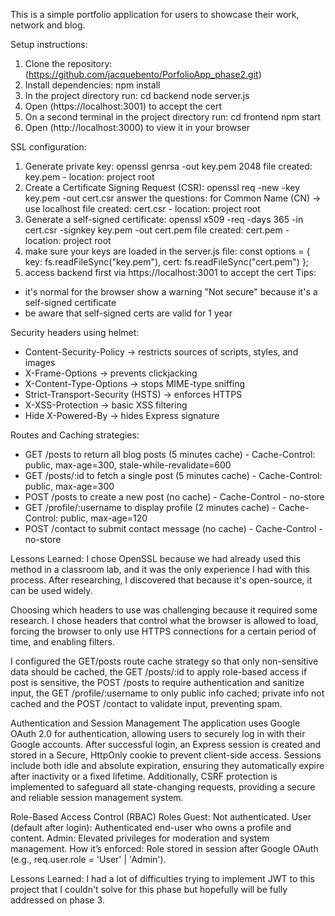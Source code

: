 
This is a simple portfolio application for users to showcase their work, network and blog.

Setup instructions:
1. Clone the repository: (https://github.com/jacquebento/PorfolioApp_phase2.git)
2. Install dependencies: npm install
3. In the project directory run: cd backend node server.js
4. Open (https://localhost:3001) to accept the cert
5. On a second terminal in the project directory run: cd frontend npm start
6. Open (http://localhost:3000) to view it in your browser

SSL configuration:
1. Generate private key: openssl genrsa -out key.pem 2048
file created: key.pem - location: project root
2. Create a Certificate Signing Request (CSR): openssl req -new -key key.pem -out cert.csr
answer the questions:
for Common Name (CN) → use localhost
file created: cert.csr - location: project root
3. Generate a self-signed certificate: openssl x509 -req -days 365 -in cert.csr -signkey key.pem -out cert.pem
file created: cert.pem - location: project root
4. make sure your keys are loaded in the server.js file:
const options = {
  key: fs.readFileSync("key.pem"),
  cert: fs.readFileSync("cert.pem")
};
5. access backend first via https://localhost:3001 to accept the cert
Tips:
- it's normal for the browser show a warning "Not secure" because it's a self-signed certificate
- be aware that self-signed certs are valid for 1 year

Security headers using helmet:
- Content-Security-Policy → restricts sources of scripts, styles, and images
- X-Frame-Options → prevents clickjacking
- X-Content-Type-Options → stops MIME-type sniffing
- Strict-Transport-Security (HSTS) → enforces HTTPS
- X-XSS-Protection → basic XSS filtering
- Hide X-Powered-By → hides Express signature

Routes and Caching strategies:
- GET /posts to return all blog posts (5 minutes cache) - Cache-Control: public, max-age=300, stale-while-revalidate=600
- GET /posts/:id to fetch a single post (5 minutes cache) - Cache-Control: public, max-age=300
- POST /posts to create a new post (no cache) - Cache-Control - no-store
- GET /profile/:username to display profile (2 minutes cache) - Cache-Control: public, max-age=120
- POST /contact to submit contact message (no cache) - Cache-Control - no-store

Lessons Learned:
I chose OpenSSL because we had already used this method in a classroom lab, and it was the only experience I had with this process. After researching, I discovered that because it's open-source, it can be used widely.

Choosing which headers to use was challenging because it required some research. I chose headers that control what the browser is allowed to load, forcing the browser to only use HTTPS connections for a certain period of time, and enabling filters.

I configured the GET/posts route cache strategy so that only non-sensitive data should be cached, the GET /posts/:id to apply role-based access if post is sensitive, the POST /posts to require authentication and sanitize input, the GET /profile/:username to only public info cached; private info not cached and the POST /contact to validate input, preventing spam.

Authentication and Session Management
The application uses Google OAuth 2.0 for authentication, allowing users to securely log in with their Google accounts. After successful login, an Express session is created and stored in a Secure, HttpOnly cookie to prevent client-side access. Sessions include both idle and absolute expiration, ensuring they automatically expire after inactivity or a fixed lifetime. Additionally, CSRF protection is implemented to safeguard all state-changing requests, providing a secure and reliable session management system.

Role-Based Access Control (RBAC)
Roles
Guest: Not authenticated.
User (default after login): Authenticated end-user who owns a profile and content.
Admin: Elevated privileges for moderation and system management.
How it’s enforced:
Role stored in session after Google OAuth (e.g., req.user.role = 'User' | 'Admin').

Lessons Learned:
I had a lot of difficulties trying to implement JWT to this project that I couldn't solve for this phase but hopefully will be fully addressed on phase 3.